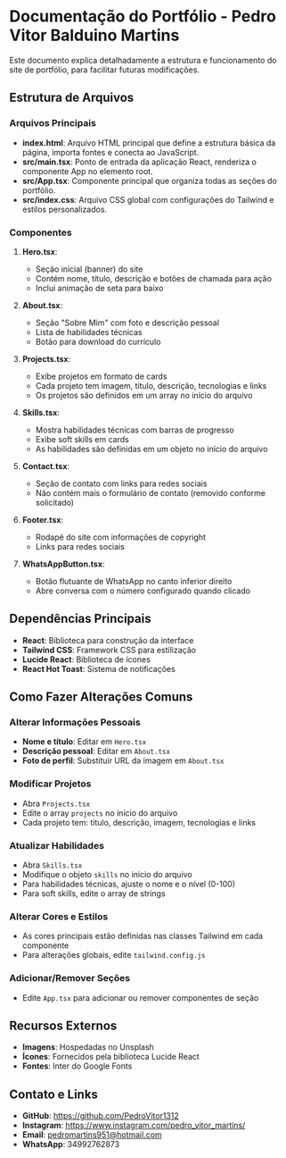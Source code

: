 # Documentação do Portfólio - Pedro Vitor Balduino Martins

Este documento explica detalhadamente a estrutura e funcionamento do site de portfólio, para facilitar futuras modificações.

## Estrutura de Arquivos

### Arquivos Principais

- **index.html**: Arquivo HTML principal que define a estrutura básica da página, importa fontes e conecta ao JavaScript.
- **src/main.tsx**: Ponto de entrada da aplicação React, renderiza o componente App no elemento root.
- **src/App.tsx**: Componente principal que organiza todas as seções do portfólio.
- **src/index.css**: Arquivo CSS global com configurações do Tailwind e estilos personalizados.

### Componentes

1. **Hero.tsx**: 
   - Seção inicial (banner) do site
   - Contém nome, título, descrição e botões de chamada para ação
   - Inclui animação de seta para baixo

2. **About.tsx**:
   - Seção "Sobre Mim" com foto e descrição pessoal
   - Lista de habilidades técnicas
   - Botão para download do currículo

3. **Projects.tsx**:
   - Exibe projetos em formato de cards
   - Cada projeto tem imagem, título, descrição, tecnologias e links
   - Os projetos são definidos em um array no início do arquivo

4. **Skills.tsx**:
   - Mostra habilidades técnicas com barras de progresso
   - Exibe soft skills em cards
   - As habilidades são definidas em um objeto no início do arquivo

5. **Contact.tsx**:
   - Seção de contato com links para redes sociais
   - Não contém mais o formulário de contato (removido conforme solicitado)

6. **Footer.tsx**:
   - Rodapé do site com informações de copyright
   - Links para redes sociais

7. **WhatsAppButton.tsx**:
   - Botão flutuante de WhatsApp no canto inferior direito
   - Abre conversa com o número configurado quando clicado

## Dependências Principais

- **React**: Biblioteca para construção da interface
- **Tailwind CSS**: Framework CSS para estilização
- **Lucide React**: Biblioteca de ícones
- **React Hot Toast**: Sistema de notificações

## Como Fazer Alterações Comuns

### Alterar Informações Pessoais

- **Nome e título**: Editar em `Hero.tsx`
- **Descrição pessoal**: Editar em `About.tsx`
- **Foto de perfil**: Substituir URL da imagem em `About.tsx`

### Modificar Projetos

- Abra `Projects.tsx`
- Edite o array `projects` no início do arquivo
- Cada projeto tem: título, descrição, imagem, tecnologias e links

### Atualizar Habilidades

- Abra `Skills.tsx`
- Modifique o objeto `skills` no início do arquivo
- Para habilidades técnicas, ajuste o nome e o nível (0-100)
- Para soft skills, edite o array de strings

### Alterar Cores e Estilos

- As cores principais estão definidas nas classes Tailwind em cada componente
- Para alterações globais, edite `tailwind.config.js`

### Adicionar/Remover Seções

- Edite `App.tsx` para adicionar ou remover componentes de seção

## Recursos Externos

- **Imagens**: Hospedadas no Unsplash
- **Ícones**: Fornecidos pela biblioteca Lucide React
- **Fontes**: Inter do Google Fonts

## Contato e Links

- **GitHub**: https://github.com/PedroVitor1312
- **Instagram**: https://www.instagram.com/pedro_vitor_martins/
- **Email**: pedromartins951@hotmail.com
- **WhatsApp**: 34992762873